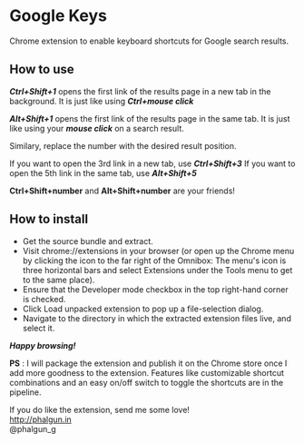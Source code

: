 Google Keys
===========

Chrome extension to enable keyboard shortcuts for Google search results. 

How to use
----------

**_Ctrl+Shift+1_** opens the first link of the results page in a new tab in the background.
It is just like using **_Ctrl+mouse click_**

**_Alt+Shift+1_** opens the first link of the results page in the same tab.
It is just like using your **_mouse click_** on a search result.

Similary, replace the number with the desired result position.

If you want to open the 3rd link in a new tab, use **_Ctrl+Shift+3_**
If you want to open the 5th link in the same tab, use **_Alt+Shift+5_**

**Ctrl+Shift+number** and **Alt+Shift+number** are your friends! 

How to install
--------------

- Get the source bundle and extract.
- Visit chrome://extensions in your browser (or open up the Chrome menu by clicking the icon to the far right of the Omnibox:  The menu's icon is three horizontal bars and select Extensions under the Tools menu to get to the same place).
- Ensure that the Developer mode checkbox in the top right-hand corner is checked.
- Click Load unpacked extension to pop up a file-selection dialog.
- Navigate to the directory in which the extracted extension files live, and select it. 

**_Happy browsing!_**

**PS** : I will package the extension and publish it on the Chrome store once I add more goodness to the extension. Features like customizable shortcut combinations and an easy on/off switch to toggle the shortcuts are in the pipeline. 

If you do like the extension, send me some love!  
http://phalgun.in  
@phalgun_g
